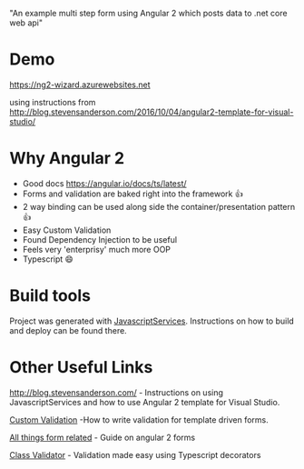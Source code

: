 "An example multi step form using Angular 2 which posts data to .net core web api" 

# Demo
https://ng2-wizard.azurewebsites.net

using instructions from http://blog.stevensanderson.com/2016/10/04/angular2-template-for-visual-studio/

# Why Angular 2

* Good docs https://angular.io/docs/ts/latest/
* Forms and validation are baked right into the framework :thumbsup:
* 2 way binding can be used along side the container/presentation pattern :thumbsup:
* Easy Custom Validation
* Found Dependency Injection to be useful
* Feels very 'enterprisy' much more OOP
* Typescript :smile:

# Build tools

Project was generated with [JavascriptServices](https://github.com/aspnet/JavaScriptServices). 
Instructions on how to build and deploy can be found there.

# Other Useful Links
http://blog.stevensanderson.com/ - Instructions on using JavascriptServices and how to use Angular 2 template for Visual Studio.

[Custom Validation](https://scotch.io/tutorials/how-to-implement-a-custom-validator-directive-confirm-password-in-angular-2) -How to write validation for template driven forms. 

[All things form related](http://blog.ng-book.com/the-ultimate-guide-to-forms-in-angular-2/) - Guide on angular 2 forms

[Class Validator](https://github.com/pleerock/class-validator) - Validation made easy using Typescript decorators

